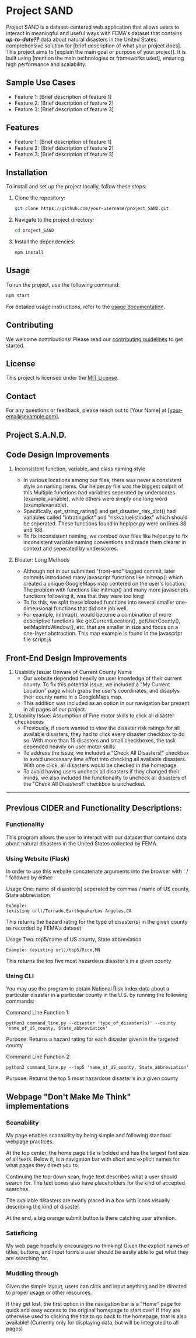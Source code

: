 # Project SAND

Project SAND is a dataset-centered web application that allows users to interact in meaningful and useful ways with FEMA's dataset that contains ***up-to-date??*** data about natural disasters in the United States.
comprehensive solution for [brief description of what your project does]. This project aims to [explain the main goal or purpose of your project]. It is built using [mention the main technologies or frameworks used], ensuring high performance and scalability.

## Sample Use Cases
- Feature 1: [Brief description of feature 1]
- Feature 2: [Brief description of feature 2]
- Feature 3: [Brief description of feature 3]

## Features
- Feature 1: [Brief description of feature 1]
- Feature 2: [Brief description of feature 2]
- Feature 3: [Brief description of feature 3]

## Installation
To install and set up the project locally, follow these steps:

1. Clone the repository:
    ```sh
    git clone https://github.com/your-username/project_SAND.git
    ```
2. Navigate to the project directory:
    ```sh
    cd project_SAND
    ```
3. Install the dependencies:
    ```sh
    npm install
    ```

## Usage
To run the project, use the following command:
```sh
npm start
```
For detailed usage instructions, refer to the [usage documentation](link-to-usage-docs).

## Contributing
We welcome contributions! Please read our [contributing guidelines](link-to-contributing-guidelines) to get started.

## License
This project is licensed under the [MIT License](LICENSE).

## Contact
For any questions or feedback, please reach out to [Your Name] at [your-email@example.com].






## Project S.A.N.D.

## Code Design Improvements
1. Inconsistent function, variable, and class naming style
    - In various locations among our files, there was never a consistent style on naming items. Our helper.py file was the biggest culprit of this.Multiple functions had variables seperated by underscores (example_variable), while others were simply one long word (examplevariable).
    - Specifically, get_string_rating() and get_disaster_risk_dict() had variables called "intratingdict" and "riskvaluelistindex" which should be seperated. These functions found in heplper.py were on lines 38 and 188.
    - To fix inconsistent naming, we combed over files like helper.py to fix inconsistent variable naming conventions and made them clearer in context and seperated by underscores.

2. Bloater: Long Methods
    - Although not in our submitted "front-end" tagged commit, later commits introduced many javascript functions like initmap() which created a unique GoogleMaps map centered on the user's location. The problem with functions like initmap() and many more javascripts functions following it, was that they were too long!
    - To fix this, we split these bloated functions into several smaller one-dimensional functions that did one job well.
    - For example, initmap(), would become a combination of more descriptive functions like getCurrentLocation(), getUserCounty(), setMapInfoWindow(), etc. that are smaller in size and focus on a one-layer abstraction. This map example is found in the javascript file script.js


## Front-End Design Improvements
1. Usability Issue: Unware of Current County Name
    - Our website depended heavily on user knowledge of their current county. To fix this potential issue, we included a "My Current Location" page which grabs the user's coordinates, and disaplys their county name in a GoogleMaps map.
    - This addition was included as an option in our navigation bar present in all pages of our project.
2. Usability Issue: Assumption of Fine motor skills to click all disaster checkboxes
    - Previously, if users wanted to view the disaster risk ratings for all available disasters, they had to click every disaster checkbox to do so. With more than 15 disasters and small checkboxes, the task depended heavily on user motor skills
    - To address the issue, we included a "Check All Disasters!" checkbox to avoid unecessary time effort into checking all available disasters. With one click, all disasters would be checked in the homepage.
    - To avoid having users uncheck all disasters if they changed their minds, we also included the functionality to uncheck all disasters of the "Check All Disasters!" checkbox is unchecked.

---
## Previous CIDER and Functionality Descriptions:

### Functionality
This program allows the user to interact with our dataset that contains data about natural disasters in the United States collected by FEMA.

### Using Website (Flask)
In order to use this website concatenate arguments into the browser with ' / ' followed by either: 

Usage One: name of disaster(s) seperated by commas / name of US county, State abbreviation

    Example: 
    (existing url)/Tornado,Earthquake/Los Angeles,CA
This returns the hazard rating for the type of disaster(s) in the given county as recorded by FEMA's dataset

Usage Two: top5/name of US county, State abbreviation

    Example: (existing url)/top5/Rice,MN
This returns the top five most hazardous disaster's in a given county

### Using CLI
You may use the program to obtain National Risk Index data about a particular disaster in a particular county in the U.S. by running the following commands:

Command Line Function 1:
```
python3 command_line.py --disaster 'type_of_disaster(s)' --county 'name_of_US_county, State_abbreviation'
```
Purpose: Returns a hazard rating for each disaster given in the targeted county


Command Line Function 2: 
```
python3 command_line.py --top5 'name_of_US_county, State_abbreviation'
```

Purpose: Returns the top 5 most hazardous disaster's in a given county

## Webpage "Don't Make Me Think" implementations
### Scanability

My page enables scanability by being simple and following standard webpage practices. 

At the top center, the home page title is bolded and has the largest font size of all texts. Below it, is a navigation bar with short and explicit names for what pages they direct you to.

Continuing the top-down scan, huge text describes what a user should search for. The text boxes also have placeholders for the kind of accepted searches.

The available disasters are neatly placed in a box with icons visually describing the kind of disaster.

At the end, a big orange submit button is there catching user attention.

### Satisficing

My web page hopefully encourages no thinking! Given the explicit names of titles, buttons, and input forms a user should be easily able to get what they are searching for. 

### Muddling through

Given the simple layout, users can click and input anything and be directed to proper usage or other resources. 

If they get lost, the first option in the navigation bar is a "Home" page for quick and easy access to the original homepage to start over! If they are otherwise used to clicking the title to go back to the homepage, that is also available! (Currently only for displaying data, but will be integrated to all pages)





